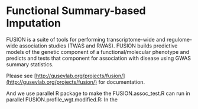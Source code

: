 # Functional Summary-based Imputation

FUSION is a suite of tools for performing transcriptome-wide and regulome-wide association studies (TWAS and RWAS). FUSION builds predictive models of the genetic component of a functional/molecular phenotype and predicts and tests that component for association with disease using GWAS summary statistics.

Please see [http://gusevlab.org/projects/fusion/](http://gusevlab.org/projects/fusion/) for documentation.

And we use parallel R package to make the FUSION.assoc_test.R can run in parallel
FUSION.profile_wgt.modified.R: In the 
